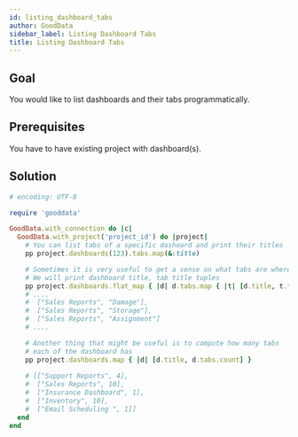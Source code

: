 ```yaml
---
id: listing_dashboard_tabs
author: GoodData
sidebar_label: Listing Dashboard Tabs
title: Listing Dashboard Tabs
---
```


Goal
-------

You would like to list dashboards and their tabs programmatically.

Prerequisites
-------------

You have to have existing project with dashboard(s).

Solution
--------


```ruby
# encoding: UTF-8

require 'gooddata'

GoodData.with_connection do |c|
  GoodData.with_project('project_id') do |project|
    # You can list tabs of a specific dashoard and print their titles
    pp project.dashboards(123).tabs.map(&:title)

    # Sometimes it is very useful to get a sense on what tabs are where
    # We will print dashboard title, tab title tuples
    pp project.dashboards.flat_map { |d| d.tabs.map { |t| [d.title, t.title] } }
    # ....
    #  ["Sales Reports", "Damage"],
    #  ["Sales Reports", "Storage"],
    #  ["Sales Reports", "Assignment"]
    # ....

    # Another thing that might be useful is to compute how many tabs
    # each of the dashboard has
    pp project.dashboards.map { |d| [d.title, d.tabs.count] }
    
    # [["Support Reports", 4],
    #  ["Sales Reports", 10],
    #  ["Insurance Dashboard", 1],
    #  ["Inventory", 10],
    #  ["Email Scheduling ", 1]]
  end
end 
```
